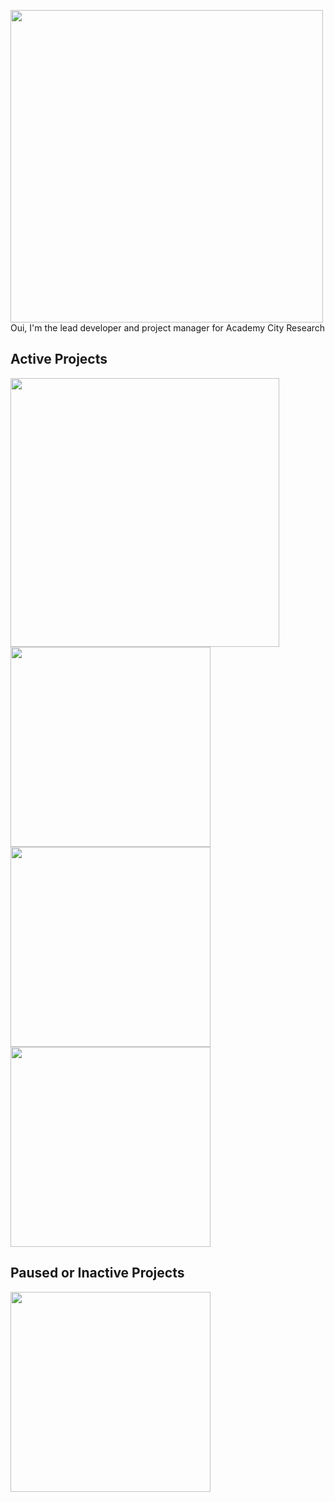 <img width="500" src="https://user-images.githubusercontent.com/15165770/195558204-ed11d20b-1ee2-4d2c-9e50-331a1d6bdeea.png"><br/>
Oui, I'm the lead developer and project manager for Academy City Research<br/>

## Active Projects
<img src="https://user-images.githubusercontent.com/15165770/176505424-2e88c783-7294-48d9-bb0d-ce8da8ae0302.png" width="430" /><br/>
<img width="320" src="https://user-images.githubusercontent.com/15165770/195559276-5657771b-8e31-4818-bc96-030351e57933.png" width="450"><br/>
<img width="320" src="https://user-images.githubusercontent.com/15165770/211075998-eef8e302-768c-4a78-8de3-fc287bade11d.png" width="450"><br/>
<img width="320" src="https://user-images.githubusercontent.com/15165770/195559103-eb712a81-0076-4874-9b57-acd8c209d1cc.png" width="450"><br/>

## Paused or Inactive Projects
<img width="320" src="https://user-images.githubusercontent.com/15165770/195558788-48c7bd2e-8184-40ee-8866-22de37a550f0.png" width="450"><br/>

<!--
**UiharuKazari2008/UiharuKazari2008** is a ✨ _special_ ✨ repository because its `README.md` (this file) appears on your GitHub profile.

Here are some ideas to get you started:

- 🔭 I’m currently working on ...
- 🌱 I’m currently learning ...
- 👯 I’m looking to collaborate on ...
- 🤔 I’m looking for help with ...
- 💬 Ask me about ...
- 📫 How to reach me: ...
- 😄 Pronouns: ...
- ⚡ Fun fact: ...
-->
